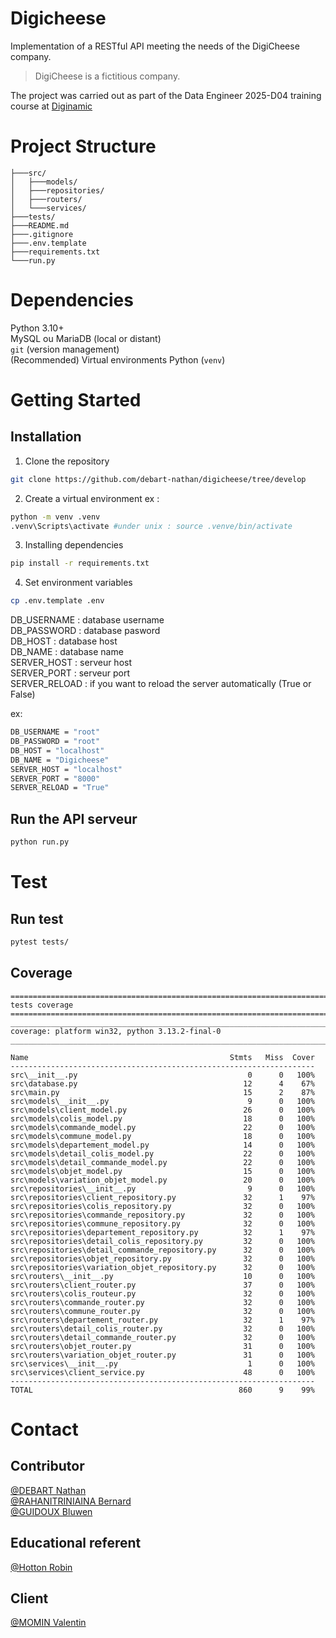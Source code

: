 # Digicheese

Implementation of a RESTful API meeting the needs of the DigiCheese company.
> DigiCheese is a fictitious company.

The project was carried out as part of the Data Engineer 2025-D04 training course at [Diginamic](https://www.diginamic.fr/)  


# Project Structure
```
├───src/
│   ├───models/
│   ├───repositories/
│   ├───routers/
│   └───services/
├───tests/
├───README.md
├───.gitignore
├───.env.template
├───requirements.txt
└───run.py
```

# Dependencies
Python 3.10+  
MySQL ou MariaDB (local or distant)  
`git` (version management)  
(Recommended) Virtual environments Python (`venv`)



# Getting Started

## Installation 

1. Clone the repository
```bash
git clone https://github.com/debart-nathan/digicheese/tree/develop
```

2. Create a virtual environment
ex :
```bash
python -m venv .venv
.venv\Scripts\activate #under unix : source .venve/bin/activate
```

3. Installing dependencies
```bash
pip install -r requirements.txt
```

4. Set environment variables
```bash
cp .env.template .env
```
DB_USERNAME : database username  
DB_PASSWORD : database pasword   
DB_HOST : database host  
DB_NAME : database name  
SERVER_HOST : serveur host  
SERVER_PORT : serveur port  
SERVER_RELOAD : if you want to reload the server automatically (True or False)  

ex:
```bash
DB_USERNAME = "root"
DB_PASSWORD = "root"
DB_HOST = "localhost"
DB_NAME = "Digicheese"
SERVER_HOST = "localhost"
SERVER_PORT = "8000"
SERVER_RELOAD = "True"
```
## Run the API serveur

```bash
python run.py
```

# Test

## Run test

```bash
pytest tests/
```

## Coverage

```
============================================================================================= tests coverage ============================================================================================= 
____________________________________________________________________________ coverage: platform win32, python 3.13.2-final-0 _____________________________________________________________________________ 

Name                                             Stmts   Miss  Cover
--------------------------------------------------------------------
src\__init__.py                                      0      0   100%
src\database.py                                     12      4    67%
src\main.py                                         15      2    87%
src\models\__init__.py                               9      0   100%
src\models\client_model.py                          26      0   100%
src\models\colis_model.py                           18      0   100%
src\models\commande_model.py                        22      0   100%
src\models\commune_model.py                         18      0   100%
src\models\departement_model.py                     14      0   100%
src\models\detail_colis_model.py                    22      0   100%
src\models\detail_commande_model.py                 22      0   100%
src\models\objet_model.py                           15      0   100%
src\models\variation_objet_model.py                 20      0   100%
src\repositories\__init__.py                         9      0   100%
src\repositories\client_repository.py               32      1    97%
src\repositories\colis_repository.py                32      0   100%
src\repositories\commande_repository.py             32      0   100%
src\repositories\commune_repository.py              32      0   100%
src\repositories\departement_repository.py          32      1    97%
src\repositories\detail_colis_repository.py         32      0   100%
src\repositories\detail_commande_repository.py      32      0   100%
src\repositories\objet_repository.py                32      0   100%
src\repositories\variation_objet_repository.py      32      0   100%
src\routers\__init__.py                             10      0   100%
src\routers\client_router.py                        37      0   100%
src\routers\colis_routeur.py                        32      0   100%
src\routers\commande_router.py                      32      0   100%
src\routers\commune_router.py                       32      0   100%
src\routers\departement_router.py                   32      1    97%
src\routers\detail_colis_router.py                  32      0   100%
src\routers\detail_commande_router.py               32      0   100%
src\routers\objet_router.py                         31      0   100%
src\routers\variation_objet_router.py               31      0   100%
src\services\__init__.py                             1      0   100%
src\services\client_service.py                      48      0   100%
--------------------------------------------------------------------
TOTAL                                              860      9    99%
```

# Contact

## Contributor

[@DEBART Nathan](github.com/debart-nathan)  
[@RAHANITRINIAINA Bernard](https://github.com/Bernardinh0)  
[@GUIDOUX Bluwen](https://github.com/Bluwen)

## Educational referent
[@Hotton Robin](mailto:rhotton@diginamic-formation.fr)  

## Client
[@MOMIN Valentin](mailto:vmomin@diginamic-formation.fr)